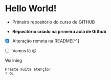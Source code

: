 # Hello World!
 * Primeiro repositório do curso de GITHUB

 * **Repositório criado na primeira aula de Github**

- [x] Alteração remota na README[^1]

- [ ] Vamos lá :smiley:

> [!WARNING]
    Preste muita atenção!
	* Oi
